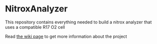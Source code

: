 # NitroxAnalyzer
This repository contains everything needed to build a nitrox analyzer that uses a compatible R17 O2 cell

Read [the wiki page](https://github.com/sergio-alves/NitroxAnalyzer/wiki) to get more information about the project


